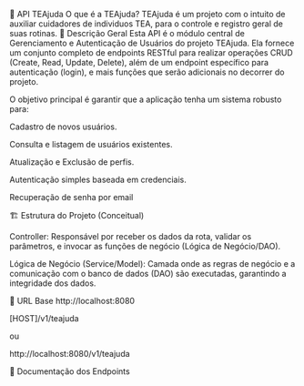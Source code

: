 📖 API TEAjuda
O que é a TEAjuda?
TEAjuda é um projeto com o intuito de auxiliar cuidadores de individuos TEA, para o controle e registro geral de suas rotinas.
🎯 Descrição Geral
Esta API é o módulo central de Gerenciamento e Autenticação de Usuários do projeto TEAjuda. Ela fornece um conjunto completo de endpoints RESTful para realizar operações CRUD (Create, Read, Update, Delete), além de um endpoint específico para autenticação (login), e mais funções que serão adicionais no decorrer do projeto.

O objetivo principal é garantir que a aplicação tenha um sistema robusto para:

Cadastro de novos usuários.

Consulta e listagem de usuários existentes.

Atualização e Exclusão de perfis.

Autenticação simples baseada em credenciais.

Recuperação de senha por email 

🏗️ Estrutura do Projeto (Conceitual)

Controller: Responsável por receber os dados da rota, validar os parâmetros, e invocar as funções de negócio (Lógica de Negócio/DAO).

Lógica de Negócio (Service/Model): Camada onde as regras de negócio e a comunicação com o banco de dados (DAO) são executadas, garantindo a integridade dos dados.

🔗 URL Base
http://localhost:8080

[HOST]/v1/teajuda

ou

http://localhost:8080/v1/teajuda

🚀 Documentação dos Endpoints


